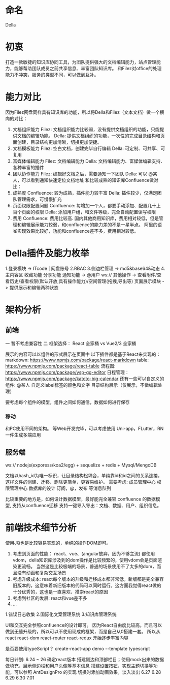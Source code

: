 
# 命名
Della

# 初衷
打造一款敏捷的知识库协同工具，为团队提供强大的文档编辑能力，站点管理能力，能够帮助团队成员之前共享信息、丰富团队知识库。
和Filez对office的处理能力不冲突，服务的类型不同，可以做到互补。

# 能力对比
  因为Filez网盘同样具有知识库的功能，所以将Della和Filez（文本文档）做一个横向的对比：
  1. 文档组织能力
    Filez: 文档组织能力比较弱，没有提供文档组织的功能，只能提供文档的编辑功能。
    Della: 提供文档组织的功能，一次性的完成目录结构和页面创建，目录结构更加清晰，切换更加便捷。
  2. 文档模板能力
    Filez: 空白文档，创建完毕自行编辑
    Della: 可定制、可共享、可复用
  3. 富媒体编辑能力
    Filez: 文档编辑能力
    Della: 文档编辑能力、富媒体编辑支持、各种丰富的插件
  4. 团队协作能力
    Filez: 编辑好文档之后，需要通知一下团队
    Della: 可以 @某人，可以看到通知快速定位文档地址
  和比较成熟的知识库Confluence做对比：
  1. 成熟度
    Confluence: 较为成熟，插件能力较丰富
    Della: 插件较少，仅满足团队管理需求，可慢慢扩充
  2. 页面权限配置问题
    Confluence: 每增加一个人，都要手动添加、配置几十上百个页面的权限
    Della: 添加用户组，和文件等级，完全自动配置读写权限
  3. 费用
    Confluence: 费用比较高.
      国内其他商用知识库，费用相对较低，但是管理和编辑展示能力较弱，和confluence的能力差的不是一星半点。
      阿里的语雀实现效果比较好，功能和confluence差不多，费用相对较低。

# Della插件及能力枚举
  1.登录模块 -> ITcode | 网盘账号
  2.RBAC
  3.侧边栏管理 -> md5&base64&动态
  4.主内容区
    收藏功能
    分享功能
    通知功能 -> @用户 ws://
    其他操作 -> 查看附件/查看历史/查看权限(默认开放,具有操作能力)/空间管理(拖拽,导出等)
    页面展示模块 -> 提供展示和编辑两种状态

# 架构分析

## 前端
  一 暂不考虑兼容性
  二 框架选择： React 全家桶 vs Vue2/3 全家桶

  展示的内容可以以组件的形式展示在页面中
    以下插件都是基于React来实现的：
      markdown: https://www.npmjs.com/package/react-markdown
      table: https://www.npmjs.com/package/react-table
      流程图: https://www.npmjs.com/package/ysp-gg-editor
      日程管理： https://www.npmjs.com/package/katoto-big-calendar
    还有一些可以自定义的组件:
      @某人
      自定义label标签的颜色和文字
      目录结构展示（仅展示，不做编辑处理）

  要考虑每个组件的模型，组件之间如何通信，数据如何进行保存

### 移动
  和PC使用不同的架构。
  等Web开发完毕，可以考虑使用 Uni-app，FLutter，RN 一件生成多端应用

## 服务端
  ws://
  nodejs(exporess/koa2/egg) + sequelize + redis + Mysql/MengoDB

  文档以hash_id为唯一标识，让目录结构松耦合，单纯靠id和id之间的关系连接，这样文件的创建、迁移、删除更简单，更容易维护。
  需要考虑:
    成员管理中心
    权限管理中心
    数据库的设计
    订阅，@，发布 等消息队列

  比较重要的地方是，如何设计数据模型，最好能完全兼容 confluence 的数据模型, 支持从confluence迁移
  支持一键导入导出：文档、数据、用户、组织信息。


# 前端技术细节分析
  使用JQ也是比较容易实现的，单纯的操作DOM即可。

  1. 考虑到页面的性能：
    react、vue、(angular放弃，因为不够主流) 都使用vdom，della知识库涉及到的dom操作是比较频繁的，使用vdom会是页面渲染更流畅。 当然这是比较极端的场景，普通的场景使用不了太多的dom，而且没有动画和复杂交互场景
  2. 考虑升级成本:
    react每个版本的升级和迁移成本都非常低，新版都是完全兼容旧版本的，这意味着新旧版本的代码可以同时运行。这方面我觉得react做的十分优秀的，这也是一直喜欢、推崇react的原因
  3. 考虑到社区的发展:
    react和vue差不多
  4. ...




1.错误日志收集
2.国际化文案管理系统
3.知识库管理系统

UI和交互完全参照confluence的设计即可。
因为React自由度比较高，而且可以做到无缝升级的，所以可以不使用现成的框架，而是自己从0搭建一套。
所以从 react react-dom react-router react-redux 开始逐步丰富内容

是否要使用typeScript？
  create-react-app demo --template typescript

每日计划:
  6.24 ~ 26
    确定react版本
    搭建侧边和顶部栏目；使用mock出来的数据做填充，展示侧边栏和用户头像等基本信息
    搭建设置按钮，实现主题切换等功能，可以参照 AntDesignPro 的实现
    切换时添加动画效果，淡入淡出
  6.27
  6.28
  6.29
  6.30
  7.01
